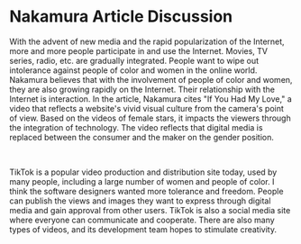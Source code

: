 <!DOCTYPE html>
<html>
<head>
</head>
<body>
  <!-- WEEK 9 assignment -->
  <h1>Nakamura Article Discussion</h1>
  <p>With the advent of new media and the rapid popularization of the Internet, more and more people participate in and use the Internet. Movies, TV series, radio, etc. are gradually integrated. People want to wipe out intolerance against people of color and women in the online world. Nakamura believes that with the involvement of people of color and women, they are also growing rapidly on the Internet. Their relationship with the Internet is interaction. In the article, Nakamura cites "If You Had My Love," a video that reflects a website's vivid visual culture from the camera's point of view. Based on the videos of female stars, it impacts the viewers through the integration of technology. The video reflects that digital media is replaced between the consumer and the maker on the gender position.</p></br>
  <p>TikTok is a popular video production and distribution site today, used by many people, including a large number of women and people of color. I think the software designers wanted more tolerance and freedom. People can publish the views and images they want to express through digital media and gain approval from other users. TikTok is also a social media site where everyone can communicate and cooperate. There are also many types of videos, and its development team hopes to stimulate creativity.
</p>
</body>
